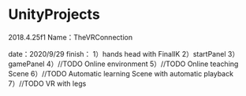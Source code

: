 # UnityProjects
2018.4.25f1
Name：TheVRConnection

date：2020/9/29
finish：
1）hands head with FinalIK
2）startPanel
3）gamePanel
4）//TODO  Online environment 
5）//TODO  Online teaching Scene
6）//TODO  Automatic learning Scene    with automatic playback
7）//TODO  VR with legs 
